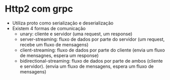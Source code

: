 # Http2 com grpc
- Utiliza proto como serialização e deserialização
- Existem 4 formas de comunicação
  - unary: cliente e servidor (uma request, um response)
  - server-streaming: fluxo de dados por parte do servidor (um request, recebe um fluxo de mensagens)
  - client-streaming: fluxo de dados por parte do cliente (envia um fluxo de mensagnes, espera um response)
  - bidirectional-streaming: fluxo de dados por parte de ambos (cliente e servidor). (envia um fluxo de mensagens, espera um fluxo de mensagens)
